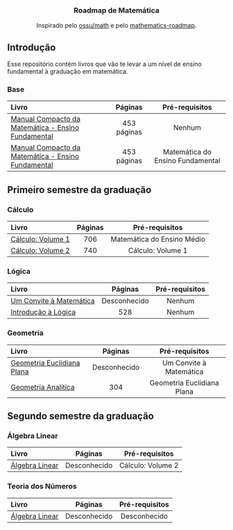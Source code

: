 <h3 align="center">Roadmap de Matemática</h3>
<p align="center">
  Inspirado pelo <a href="https://github.com/ossu/math" target="_blank">ossu/math</a> e pelo <a href="https://github.com/TalalAlrawajfeh/mathematics-roadmap/tree/master" target="_blank">mathematics-roadmap</a>.
</p>

## Introdução
Esse repositório contém livros que vão te levar a um nível de ensino fundamental à graduação em matemática. 

### Base

Livro | Páginas | Pré-requisitos
:-- | :--: | :--:
[Manual Compacto da Matemática - Ensino Fundamental](https://www.leonardoportal.com/p/manuais-compactos-rideel-pdf.html) | 453 páginas | Nenhum
[Manual Compacto da Matemática - Ensino Fundamental](https://www.leonardoportal.com/p/manuais-compactos-rideel-pdf.html) | 453 páginas | Matemática do Ensino Fundamental

## Primeiro semestre da graduação 

### Cálculo

Livro | Páginas | Pré-requisitos
:-- | :--: | :--:
[Cálculo: Volume 1](https://www.amazon.com.br/C%C3%A1lculo-1-James-Stewart/dp/6555584017/ref=sr_1_1?__mk_pt_BR=%C3%85M%C3%85%C5%BD%C3%95%C3%91&crid=XMQ5T9CK1158&keywords=c%C3%A1lculo+volume+1&qid=1702402200&sprefix=c%C3%A1lculo+volum%2Caps%2C283&sr=8-1&ufe=app_do%3Aamzn1.fos.6121c6c4-c969-43ae-92f7-cc248fc6181d) | 706 | Matemática do Ensino Médio
[Cálculo: Volume 2](https://www.amazon.com.br/C%C3%A1lculo-2-James-Stewart/dp/6555584025/ref=sr_1_1?__mk_pt_BR=%C3%85M%C3%85%C5%BD%C3%95%C3%91&crid=1IUP61L0JPQ6I&keywords=c%C3%A1lculo+volume+2&qid=1702402229&sprefix=c%C3%A1lculo+volume+%2Caps%2C206&sr=8-1&ufe=app_do%3Aamzn1.fos.6d798eae-cadf-45de-946a-f477d47705b9) | 740 | Cálculo: Volume 1

### Lógica

Livro | Páginas | Pré-requisitos
:-- | :--: | :--:
[Um Convite à Matemática](https://web.icmc.usp.br/SCATUSU/Boletim_aquisicao/Boletim_Dezembro_2022/Morais_Filho_Um.pdf) | Desconhecido | Nenhum
[Introdução à Lógica](https://www.amazon.com.br/Introdu%C3%A7%C3%A3o-%C3%A0-l%C3%B3gica-Cezar-Mortari/dp/8539306301/ref=sr_1_1?__mk_pt_BR=%C3%85M%C3%85%C5%BD%C3%95%C3%91&crid=265UDOBU11A4C&keywords=introdu%C3%A7%C3%A3o+%C3%A0+l%C3%B3gica&qid=1702402870&sprefix=introdu%C3%A7%C3%A3o+%C3%A0+l%C3%B3g%2Caps%2C549&sr=8-1) | 528 | Nenhum

### Geometria

Livro | Páginas | Pré-requisitos
:-- | :--: | :--:
[Geometria Euclidiana Plana](https://www.amazon.com.br/Geometria-Euclidiana-Plana-Lucas-Marques/dp/8583371067/ref=sr_1_1?__mk_pt_BR=%C3%85M%C3%85%C5%BD%C3%95%C3%91&crid=29DWJFMWIPXR4&keywords=Geometria+Euclidiana+Plana&qid=1702402966&sprefix=geometria+euclidiana+pla%2Caps%2C209&sr=8-1) | Desconhecido | Um Convite à Matemática
[Geometria Analítica](https://www.amazon.com.br/Geometria-Anal%C3%ADtica-Alfredo-Steimbruch/dp/0074504096/ref=sr_1_2?__mk_pt_BR=%C3%85M%C3%85%C5%BD%C3%95%C3%91&crid=1QF36M5CKF27C&keywords=geometria+anal%C3%ADtica&qid=1702404029&sprefix=geometria+anal%C3%ADti%2Caps%2C241&sr=8-2&ufe=app_do%3Aamzn1.fos.6121c6c4-c969-43ae-92f7-cc248fc6181d) | 304 | Geometria Euclidiana Plana

## Segundo semestre da graduação 

### Álgebra Linear

Livro | Páginas | Pré-requisitos
:-- | :--: | :--:
[Álgebra Linear](https://www.amazon.com.br/Algebra-Linear-Elon-Lages-Lima/dp/8524400897/ref=sr_1_1?__mk_pt_BR=%C3%85M%C3%85%C5%BD%C3%95%C3%91&crid=ZKPMH4TBNYOH&keywords=%C3%81lgebra+Linear+Elon&qid=1702404309&sprefix=%C3%A1lgebra+linear+elon%2Caps%2C243&sr=8-1) | Desconhecido | Cálculo: Volume 2

### Teoria dos Números

Livro | Páginas | Pré-requisitos
:-- | :--: | :--:
[Álgebra Linear](https://www.amazon.com.br/Introdu%C3%A7%C3%A3o-%C3%A0-Teoria-dos-N%C3%BAmeros/dp/8524404965/ref=sr_1_1?__mk_pt_BR=%C3%85M%C3%85%C5%BD%C3%95%C3%91&crid=27NJ8GV98VI6J&keywords=Introdu%C3%A7%C3%A3o+%C3%A0+Teoria+dos+N%C3%BAmeros&qid=1702404451&sprefix=introdu%C3%A7%C3%A3o+%C3%A0+teoria+dos+n%C3%BAmer%2Caps%2C204&sr=8-1) | Desconhecido | Desconhecido
